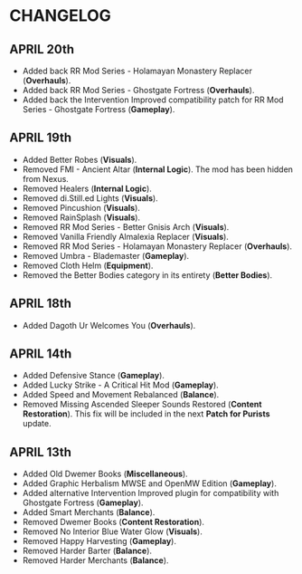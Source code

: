 # CHANGELOG

## APRIL 20th

- Added back RR Mod Series - Holamayan Monastery Replacer (**Overhauls**).
- Added back RR Mod Series - Ghostgate Fortress (**Overhauls**).
- Added back the Intervention Improved compatibility patch for RR Mod Series - Ghostgate Fortress (**Gameplay**).

## APRIL 19th

- Added Better Robes (**Visuals**).
- Removed FMI - Ancient Altar (**Internal Logic**). The mod has been hidden from Nexus.
- Removed Healers (**Internal Logic**).
- Removed di.Still.ed Lights (**Visuals**).
- Removed Pincushion (**Visuals**).
- Removed RainSplash (**Visuals**).
- Removed RR Mod Series - Better Gnisis Arch (**Visuals**).
- Removed Vanilla Friendly Almalexia Replacer (**Visuals**).
- Removed RR Mod Series - Holamayan Monastery Replacer (**Overhauls**).
- Removed Umbra - Blademaster (**Gameplay**).
- Removed Cloth Helm (**Equipment**).
- Removed the Better Bodies category in its entirety (**Better Bodies**).

## APRIL 18th

- Added Dagoth Ur Welcomes You (**Overhauls**).

## APRIL 14th

- Added Defensive Stance (**Gameplay**).
- Added Lucky Strike - A Critical Hit Mod (**Gameplay**).
- Added Speed and Movement Rebalanced (**Balance**).
- Removed Missing Ascended Sleeper Sounds Restored (**Content Restoration**). This fix will be included in the next **Patch for Purists** update.

## APRIL 13th

- Added Old Dwemer Books (**Miscellaneous**).
- Added Graphic Herbalism MWSE and OpenMW Edition (**Gameplay**).
- Added alternative Intervention Improved plugin for compatibility with Ghostgate Fortress (**Gameplay**).
- Added Smart Merchants (**Balance**).
- Removed Dwemer Books (**Content Restoration**).
- Removed No Interior Blue Water Glow (**Visuals**).
- Removed Happy Harvesting (**Gameplay**).
- Removed Harder Barter (**Balance**).
- Removed Harder Merchants (**Balance**).
